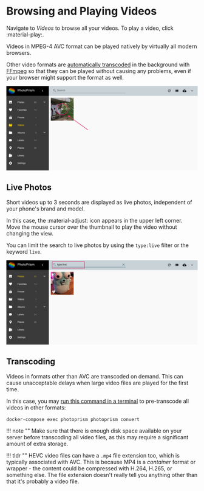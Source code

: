 # Browsing and Playing Videos

Navigate to *Videos* to browse all your videos. To play a video, click :material-play:.

Videos in MPEG-4 AVC format can be played natively by virtually all modern browsers.

Other video formats are [automatically transcoded](#video-transcoding) in the background with [FFmpeg](https://www.ffmpeg.org/documentation.html)
so that they can be played without causing any problems, even if your browser might support the format as well.

![Screenshot](img/video-1.png)

## Live Photos ##

Short videos up to 3 seconds are displayed as live photos, independent of your phone's brand and model.

In this case, the :material-adjust: icon appears in the upper left corner.
Move the mouse cursor over the thumbnail to play the video without changing the view.

You can limit the search to live photos by using the `type:live` filter or the keyword `live`.

![Screenshot](img/live-photo.png)

## Transcoding ##

Videos in formats other than AVC are transcoded on demand. This can cause unacceptable delays when large video files
are played for the first time.

In this case, you may [run this command in a terminal](../../getting-started/docker-compose.md#command-line-interface)
to pre-transcode all videos in other formats:

```
docker-compose exec photoprism photoprism convert
```

!!! note ""
    Make sure that there is enough disk space available on your server before transcoding all video files, as this may
    require a significant amount of extra storage.

!!! tldr ""
    HEVC video files can have a `.mp4` file extension too, which is typically associated with AVC. This is because
    MP4 is a *container* format or wrapper - the content could be compressed with H.264, H.265, or something else.
    The file extension doesn't really tell you anything other than that it's probably a video file.

